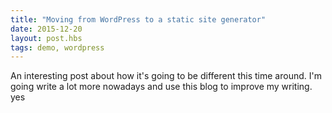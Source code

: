 ```yaml
---
title: "Moving from WordPress to a static site generator"
date: 2015-12-20
layout: post.hbs
tags: demo, wordpress
---
```


An interesting post about how it's going to be different this time around. I'm going write a lot more nowadays and use this blog to improve my writing. yes
